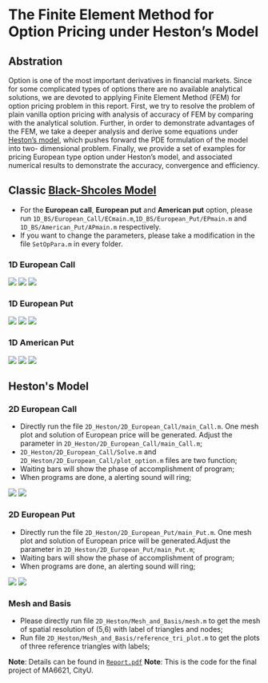 # The Finite Element Method for Option Pricing under Heston’s Model

## Abstration

Option is one of the most important derivatives in financial markets. Since for some complicated types of options there are no available analytical solutions, we are devoted to applying Finite Element Method (FEM) for option pricing problem in this report. First, we try to resolve the problem of plain vanilla option pricing with analysis of accuracy of FEM by comparing with the analytical solution. Further, in order to demonstrate advantages of the FEM, we take a deeper analysis and derive some equations under [Heston’s model](https://en.wikipedia.org/wiki/Heston_model), which pushes forward the PDE formulation of the model into two- dimensional problem. Finally, we provide a set of examples for pricing European type option under Heston’s model, and associated numerical results to demonstrate the accuracy, convergence and efficiency.

## Classic [Black-Shcoles Model](https://en.wikipedia.org/wiki/Black%E2%80%93Scholes_model)

* For the **European call**, **European put** and **American put** option, please run `1D_BS/European_Call/ECmain.m`,`1D_BS/European_Put/EPmain.m` and `1D_BS/American_Put/APmain.m` respectively. 
* If you want to change the parameters, please take a modification in the file `SetOpPara.m` in every folder.

### 1D European Call

![](1D_BS/European_Call/Figure3.1.jpg)
![](1D_BS/European_Call/Figure3.2.jpg)
![](1D_BS/European_Call/Figure3.3.jpg)

### 1D European Put

![](1D_BS/European_Call/Figure3.1.jpg)
![](1D_BS/European_Call/Figure3.3.jpg)
![](1D_BS/European_Call/Figure3.2.jpg)


### 1D American Put

![](1D_BS/American_Put/Figure3.4.jpg)
![](1D_BS/American_Put/Figure3.5.jpg)
![](1D_BS/American_Put/Figure3.6.jpg)


## Heston's Model

### 2D European Call 

* Directly run the file `2D_Heston/2D_European_Call/main_Call.m`. One mesh plot and solution of European price will be generated. Adjust the parameter in `2D_Heston/2D_European_Call/main_Call.m`;
* `2D_Heston/2D_European_Call/Solve.m` and `2D_Heston/2D_European_Call/plot_option.m` files are two function;
* Waiting bars will show the phase of accomplishment of program;
* When programs are done, a alerting sound will ring;

![](/2D_Heston/2D_European_Call/EC_Hes_500.jpg)
![](/2D_Heston/2D_European_Call/EC_Hes_500_ver.jpg)


### 2D European Put

* Directly run the file `2D_Heston/2D_European_Put/main_Put.m`. One mesh plot and solution of European price will be generated.Adjust the parameter in `2D_Heston/2D_European_Put/main_Put.m`;
* Waiting bars will show the phase of accomplishment of program;
* When programs are done, an alerting sound will ring;

![](2D_Heston/2D_European_Put/EP_H_500.jpg)
![](2D_Heston/2D_European_Put/EP_H_500_ver.jpg)

### Mesh and Basis

* Please directly run file `2D_Heston/Mesh_and_Basis/mesh.m` to get the mesh of spatial resolution of (5,6) with label of triangles and nodes;
* Run file `2D_Heston/Mesh_and_Basis/reference_tri_plot.m` to get the plots of three reference triangles with labels;

**Note**: Details can be found in [`Report.pdf`](https://github.com/vincent27hugh/FEM_Heston_Model/blob/master/Report.pdf)
**Note**: This is the code for the final project of MA6621, CityU.
